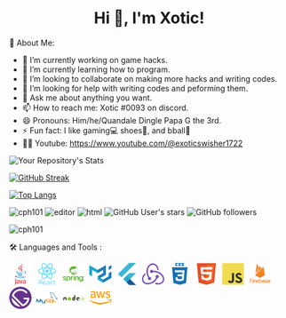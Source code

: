 <h1 align="center">Hi 👋, I'm Xotic! </h1>

🤵 About Me:

- 🔭 I’m currently working on game hacks.
- 🌱 I’m currently learning how to program.
- 👯 I’m looking to collaborate on making more hacks and writing codes. 
- 🤔 I’m looking for help with writing codes and peforming them.
- 💬 Ask me about anything you want.                               
- 📫 How to reach me: Xotic #0093 on discord.
- 😄 Pronouns: Him/he/Quandale Dingle Papa G the 3rd.
- ⚡ Fun fact: I like gaming💻 shoes👟, and bball🏀
- 👨‍💻 Youtube: https://www.youtube.com/@exoticswisher1722

![Your Repository's Stats](https://github-readme-stats.vercel.app/api?username=Xotic69&show_icons=true)

[![GitHub Streak](http://github-readme-streak-stats.herokuapp.com?user=Xotic69&theme=highcontrast)](https://git.io/streak-stats)

[![Top Langs](https://github-readme-stats.vercel.app/api/top-langs/?username=Xotic69&layout=compact&theme=vision-friendly-dark)](https://github.com/anuraghazra/github-readme-stats)

<p align="left"> 
  <img src="https://komarev.com/ghpvc/?username=cph101&label=Profile Visitors&color=6ac932&style=flat" alt="cph101" /> 
  <img href="https://replit.com/@cph101" src="https://img.shields.io/badge/Editor-Replit-yellowgreen/?logo=Replit&color=6ac932" alt="editor">
  <img src="https://img.shields.io/badge/Knows-HTML-blue/?logo=html5&logoColor=warning&color=6ac932" alt="html">
  <img alt="GitHub User's stars" src="https://img.shields.io/github/stars/cph101?color=6ac932&label=User%20Stars&logo=github&logoColor=yellow">
  <img alt="GitHub followers" src="https://img.shields.io/github/followers/cph101?color=6ac932&label=User%20Followers&logo=github">
       </p>
<p align="left"><a><img src="https://github-profile-trophy.vercel.app/?username=cph101&theme=matrix&no-bg=true" alt="cph101" /></a> </p>

:hammer_and_wrench: Languages and Tools :

<img src="https://github.com/devicons/devicon/blob/master/icons/java/java-original-wordmark.svg" title="Java" alt="Java" width="40" height="40"/>&nbsp;
  <img src="https://github.com/devicons/devicon/blob/master/icons/react/react-original-wordmark.svg" title="React" alt="React" width="40" height="40"/>&nbsp;
  <img src="https://github.com/devicons/devicon/blob/master/icons/spring/spring-original-wordmark.svg" title="Spring" alt="Spring" width="40" height="40"/>&nbsp;
  <img src="https://github.com/devicons/devicon/blob/master/icons/materialui/materialui-original.svg" title="Material UI" alt="Material UI" width="40" height="40"/>&nbsp;
  <img src="https://github.com/devicons/devicon/blob/master/icons/flutter/flutter-original.svg" title="Flutter" alt="Flutter" width="40" height="40"/>&nbsp;
  <img src="https://github.com/devicons/devicon/blob/master/icons/redux/redux-original.svg" title="Redux" alt="Redux " width="40" height="40"/>&nbsp;
  <img src="https://github.com/devicons/devicon/blob/master/icons/css3/css3-plain-wordmark.svg"  title="CSS3" alt="CSS" width="40" height="40"/>&nbsp;
  <img src="https://github.com/devicons/devicon/blob/master/icons/html5/html5-original.svg" title="HTML5" alt="HTML" width="40" height="40"/>&nbsp;
  <img src="https://github.com/devicons/devicon/blob/master/icons/javascript/javascript-original.svg" title="JavaScript" alt="JavaScript" width="40" height="40"/>&nbsp;
  <img src="https://github.com/devicons/devicon/blob/master/icons/firebase/firebase-plain-wordmark.svg" title="Firebase" alt="Firebase" width="40" height="40"/>&nbsp;
  <img src="https://github.com/devicons/devicon/blob/master/icons/gatsby/gatsby-original.svg" title="Gatsby"  alt="Gatsby" width="40" height="40"/>&nbsp;
  <img src="https://github.com/devicons/devicon/blob/master/icons/mysql/mysql-original-wordmark.svg" title="MySQL"  alt="MySQL" width="40" height="40"/>&nbsp;
  <img src="https://github.com/devicons/devicon/blob/master/icons/nodejs/nodejs-original-wordmark.svg" title="NodeJS" alt="NodeJS" width="40" height="40"/>&nbsp;
  <img src="https://github.com/devicons/devicon/blob/master/icons/amazonwebservices/amazonwebservices-plain-wordmark.svg" title="AWS" alt="AWS" width="40" height="40"/>&nbsp;
  
